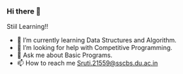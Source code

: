 ### Hi there 👋

<!--
**SrutiSinha27/SrutiSinha27** is a ✨ _special_ ✨ repository because its `README.md` (this file) appears on your GitHub profile. -->

Stiil Learning!!

- 🌱 I’m currently learning Data Structures and Algorithm.
- 🤔 I’m looking for help with Competitive Programming.
- 💬 Ask me about Basic Programs.
- 📫 How to reach me Sruti.21559@sscbs.du.ac.in



